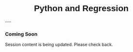 <h1  style="font-family:  Verdana,  Geneva,  sans-serif;  text-align:center">Python  and  Regression  </h1> 
--- 
 
###  Coming  Soon 
 
Session  content  is  being  updated.  Please  check  back.

